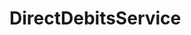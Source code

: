 # DirectDebitsService   

<script src="https://unpkg.com/@stoplight/elements/web-components.min.js"></script>
<link rel="stylesheet" href="https://unpkg.com/@stoplight/elements/styles.min.css">

<elements-api
  apiDescriptionUrl="DirectDebitsService.yaml"
  layout="sidebar"
  router="hash"
  hideTryIt="false"
  hideSchemas="false"
  hideInternal="false"
/>